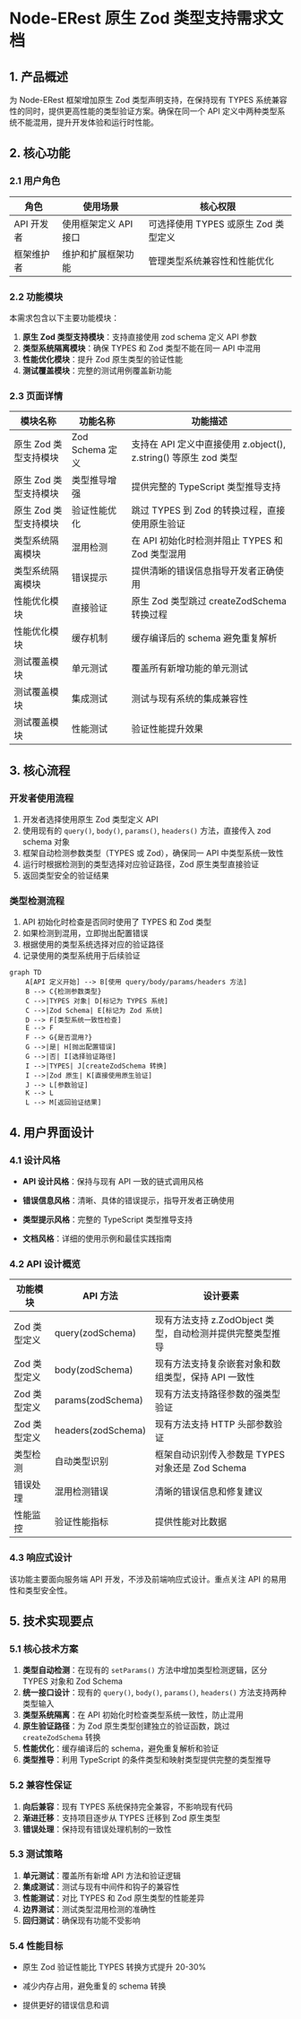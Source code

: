 # Node-ERest 原生 Zod 类型支持需求文档

## 1. 产品概述

为 Node-ERest 框架增加原生 Zod 类型声明支持，在保持现有 TYPES 系统兼容性的同时，提供更高性能的类型验证方案。确保在同一个 API 定义中两种类型系统不能混用，提升开发体验和运行时性能。

## 2. 核心功能

### 2.1 用户角色

| 角色      | 使用场景          | 核心权限                     |
| ------- | ------------- | ------------------------ |
| API 开发者 | 使用框架定义 API 接口 | 可选择使用 TYPES 或原生 Zod 类型定义 |
| 框架维护者   | 维护和扩展框架功能     | 管理类型系统兼容性和性能优化           |

### 2.2 功能模块

本需求包含以下主要功能模块：

1. **原生 Zod 类型支持模块**：支持直接使用 zod schema 定义 API 参数
2. **类型系统隔离模块**：确保 TYPES 和 Zod 类型不能在同一 API 中混用
3. **性能优化模块**：提升 Zod 原生类型的验证性能
4. **测试覆盖模块**：完整的测试用例覆盖新功能

### 2.3 页面详情

| 模块名称          | 功能名称          | 功能描述                                              |
| ------------- | ------------- | ------------------------------------------------- |
| 原生 Zod 类型支持模块 | Zod Schema 定义 | 支持在 API 定义中直接使用 z.object(), z.string() 等原生 zod 类型 |
| 原生 Zod 类型支持模块 | 类型推导增强        | 提供完整的 TypeScript 类型推导支持                           |
| 原生 Zod 类型支持模块 | 验证性能优化        | 跳过 TYPES 到 Zod 的转换过程，直接使用原生验证                     |
| 类型系统隔离模块      | 混用检测          | 在 API 初始化时检测并阻止 TYPES 和 Zod 类型混用                  |
| 类型系统隔离模块      | 错误提示          | 提供清晰的错误信息指导开发者正确使用                                |
| 性能优化模块        | 直接验证          | 原生 Zod 类型跳过 createZodSchema 转换过程                  |
| 性能优化模块        | 缓存机制          | 缓存编译后的 schema 避免重复解析                              |
| 测试覆盖模块        | 单元测试          | 覆盖所有新增功能的单元测试                                     |
| 测试覆盖模块        | 集成测试          | 测试与现有系统的集成兼容性                                     |
| 测试覆盖模块        | 性能测试          | 验证性能提升效果                                          |

## 3. 核心流程

### 开发者使用流程

1. 开发者选择使用原生 Zod 类型定义 API
2. 使用现有的 `query()`, `body()`, `params()`, `headers()` 方法，直接传入 zod schema 对象
3. 框架自动检测参数类型（TYPES 或 Zod），确保同一 API 中类型系统一致性
4. 运行时根据检测到的类型选择对应验证路径，Zod 原生类型直接验证
5. 返回类型安全的验证结果

### 类型检测流程

1. API 初始化时检查是否同时使用了 TYPES 和 Zod 类型
2. 如果检测到混用，立即抛出配置错误
3. 根据使用的类型系统选择对应的验证路径
4. 记录使用的类型系统用于后续验证

```mermaid
graph TD
    A[API 定义开始] --> B[使用 query/body/params/headers 方法]
    B --> C{检测参数类型}
    C -->|TYPES 对象| D[标记为 TYPES 系统]
    C -->|Zod Schema| E[标记为 Zod 系统]
    D --> F[类型系统一致性检查]
    E --> F
    F --> G{是否混用?}
    G -->|是| H[抛出配置错误]
    G -->|否| I[选择验证路径]
    I -->|TYPES| J[createZodSchema 转换]
    I -->|Zod 原生| K[直接使用原生验证]
    J --> L[参数验证]
    K --> L
    L --> M[返回验证结果]
```

## 4. 用户界面设计

### 4.1 设计风格

* **API 设计风格**：保持与现有 API 一致的链式调用风格

* **错误信息风格**：清晰、具体的错误提示，指导开发者正确使用

* **类型提示风格**：完整的 TypeScript 类型推导支持

* **文档风格**：详细的使用示例和最佳实践指南

### 4.2 API 设计概览

| 功能模块     | API 方法             | 设计要素                                |
| -------- | ------------------ | ----------------------------------- |
| Zod 类型定义 | query(zodSchema)   | 现有方法支持 z.ZodObject 类型，自动检测并提供完整类型推导 |
| Zod 类型定义 | body(zodSchema)    | 现有方法支持复杂嵌套对象和数组类型，保持 API 一致性        |
| Zod 类型定义 | params(zodSchema)  | 现有方法支持路径参数的强类型验证                    |
| Zod 类型定义 | headers(zodSchema) | 现有方法支持 HTTP 头部参数验证                  |
| 类型检测     | 自动类型识别             | 框架自动识别传入参数是 TYPES 对象还是 Zod Schema   |
| 错误处理     | 混用检测错误             | 清晰的错误信息和修复建议                        |
| 性能监控     | 验证性能指标             | 提供性能对比数据                            |

### 4.3 响应式设计

该功能主要面向服务端 API 开发，不涉及前端响应式设计。重点关注 API 的易用性和类型安全性。

## 5. 技术实现要点

### 5.1 核心技术方案

1. **类型自动检测**：在现有的 `setParams()` 方法中增加类型检测逻辑，区分 TYPES 对象和 Zod Schema
2. **统一接口设计**：现有的 `query()`, `body()`, `params()`, `headers()` 方法支持两种类型输入
3. **类型系统隔离**：在 API 初始化时检查类型系统一致性，防止混用
4. **原生验证路径**：为 Zod 原生类型创建独立的验证函数，跳过 `createZodSchema` 转换
5. **性能优化**：缓存编译后的 schema，避免重复解析和验证
6. **类型推导**：利用 TypeScript 的条件类型和映射类型提供完整的类型推导

### 5.2 兼容性保证

1. **向后兼容**：现有 TYPES 系统保持完全兼容，不影响现有代码
2. **渐进迁移**：支持项目逐步从 TYPES 迁移到 Zod 原生类型
3. **错误处理**：保持现有错误处理机制的一致性

### 5.3 测试策略

1. **单元测试**：覆盖所有新增 API 方法和验证逻辑
2. **集成测试**：测试与现有中间件和钩子的兼容性
3. **性能测试**：对比 TYPES 和 Zod 原生类型的性能差异
4. **边界测试**：测试类型混用检测的准确性
5. **回归测试**：确保现有功能不受影响

### 5.4 性能目标

* 原生 Zod 验证性能比 TYPES 转换方式提升 20-30%

* 减少内存占用，避免重复的 schema 转换

* 提供更好的错误信息和调

